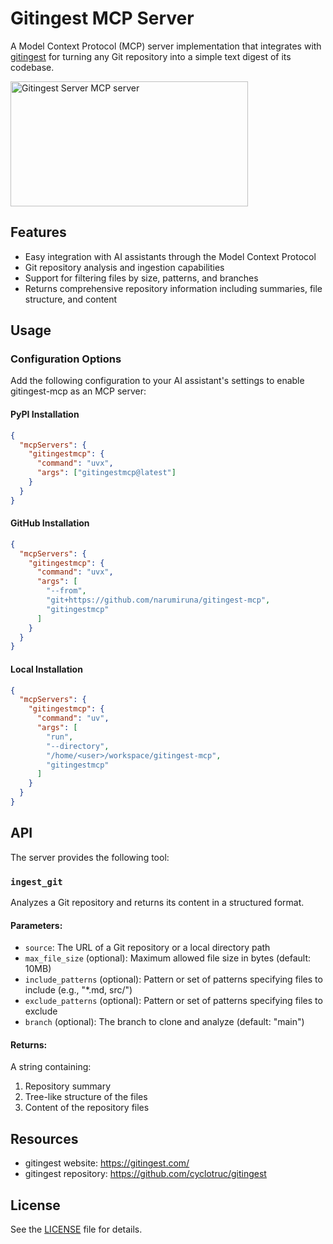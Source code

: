 # Gitingest MCP Server

A Model Context Protocol (MCP) server implementation that integrates with [gitingest](https://github.com/cyclotruc/gitingest) for turning any Git repository into a simple text digest of its codebase.

<a href="https://glama.ai/mcp/servers/@narumiruna/gitingest-mcp">
  <img width="380" height="200" src="https://glama.ai/mcp/servers/@narumiruna/gitingest-mcp/badge" alt="Gitingest Server MCP server" />
</a>

## Features

- Easy integration with AI assistants through the Model Context Protocol
- Git repository analysis and ingestion capabilities
- Support for filtering files by size, patterns, and branches
- Returns comprehensive repository information including summaries, file structure, and content

## Usage

### Configuration Options

Add the following configuration to your AI assistant's settings to enable gitingest-mcp as an MCP server:

#### PyPI Installation

```json
{
  "mcpServers": {
    "gitingestmcp": {
      "command": "uvx",
      "args": ["gitingestmcp@latest"]
    }
  }
}
```

#### GitHub Installation

```json
{
  "mcpServers": {
    "gitingestmcp": {
      "command": "uvx",
      "args": [
        "--from",
        "git+https://github.com/narumiruna/gitingest-mcp",
        "gitingestmcp"
      ]
    }
  }
}
```

#### Local Installation

```json
{
  "mcpServers": {
    "gitingestmcp": {
      "command": "uv",
      "args": [
        "run",
        "--directory",
        "/home/<user>/workspace/gitingest-mcp",
        "gitingestmcp"
      ]
    }
  }
}
```

## API

The server provides the following tool:

### `ingest_git`

Analyzes a Git repository and returns its content in a structured format.

#### Parameters:

- `source`: The URL of a Git repository or a local directory path
- `max_file_size` (optional): Maximum allowed file size in bytes (default: 10MB)
- `include_patterns` (optional): Pattern or set of patterns specifying files to include (e.g., "\*.md, src/")
- `exclude_patterns` (optional): Pattern or set of patterns specifying files to exclude
- `branch` (optional): The branch to clone and analyze (default: "main")

#### Returns:

A string containing:

1. Repository summary
2. Tree-like structure of the files
3. Content of the repository files

## Resources

- gitingest website: https://gitingest.com/
- gitingest repository: https://github.com/cyclotruc/gitingest

## License

See the [LICENSE](LICENSE) file for details.

